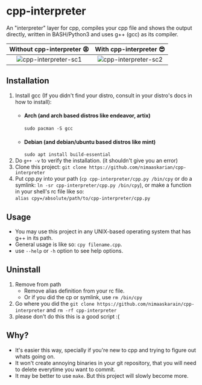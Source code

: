 # cpp-interpreter
An "interpreter" layer for cpp, compiles your cpp file and shows the output directly, written in BASH/Python3 and uses g++ (gcc) as its compiler.  

Without cpp-interpreter 😩            |  With cpp-interpreter 😎
:-------------------------:|:-------------------------:
![cpp-interpreter-sc1](https://user-images.githubusercontent.com/88832088/196025282-1bc693e8-5d87-401d-95fb-ef02544ba733.png)  | ![cpp-interpreter-sc2](https://user-images.githubusercontent.com/88832088/196025305-e0bae19f-e202-4d44-8ac7-666946580efb.png)



## Installation
1. Install gcc (If you didn't find your distro, consult in your distro's docs in how to install):
    - #### Arch (and arch based distros like endeavor, artix)  
        `sudo pacman -S gcc`
    - #### Debian (and debian/ubuntu based distros like mint)  
        `sudo apt install build-essential`
2. Do `g++ -v` to verify the installation. (it shouldn't give you an error)
3. Clone this project: `git clone https://github.com/nimaaskarian/cpp-interpreter`  
4. Put cpp.py into your path (`cp cpp-interpreter/cpp.py /bin/cpy` or do a symlink: `ln -sr cpp-interpreter/cpp.py /bin/cpy`), or make a function in your shell's rc file like so:  
`alias cpy=/absolute/path/to/cpp-interpreter/cpp.py`

## Usage
- You may use this project in any UNIX-based operating system that has g++ in its path.  
- General usage is like so: `cpy filename.cpp`.
- use `--help` or `-h` option to see help options.

## Uninstall
1. Remove from path
    - Remove alias definition from your rc file.
    - Or if you did the cp or symlink, use `rm /bin/cpy`
2. Go where you did the `git clone https://github.com/nimaaskarain/cpp-interpreter` and `rm -rf cpp-interpreter`
3. please don't do this this is a good script :(

## Why?
- It's easier this way, specially if you're new to cpp and trying to figure out whats going on.
- It won't create annoying binaries in your git repository, that you will need to delete everytime you want to commit.
- It may be better to use `make`. But this project will slowly become more.
